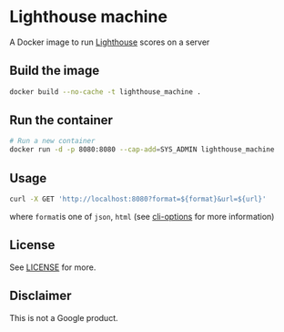 # Lighthouse machine
A Docker image to run [Lighthouse](https://github.com/GoogleChrome/lighthouse) scores on a server

## Build the image
```bash
docker build --no-cache -t lighthouse_machine .
```

## Run the container
```bash
# Run a new container
docker run -d -p 8080:8080 --cap-add=SYS_ADMIN lighthouse_machine
```

## Usage
```bash
curl -X GET 'http://localhost:8080?format=${format}&url=${url}'
```

where `format`is one of `json`, `html` (see [cli-options](https://github.com/GoogleChrome/lighthouse#cli-options) for more information)

## License
See [LICENSE](./LICENSE) for more.

## Disclaimer
This is not a Google product.
